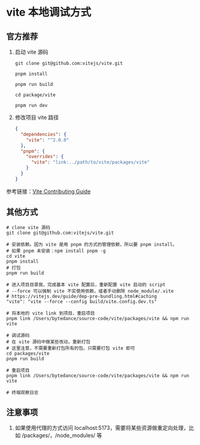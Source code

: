 # vite 本地调试方式

## 官方推荐

1. 启动 vite 源码

   ```shell
   git clone git@github.com:vitejs/vite.git

   pnpm install

   pnpm run build

   cd package/vite

   pnpm run dev
   ```

1. 修改项目 vite 路径
   ```json
   {
     "dependencies": {
       "vite": "^2.0.0"
     },
     "pnpm": {
       "overrides": {
         "vite": "link:../path/to/vite/packages/vite"
       }
     }
   }
   ```

参考链接：[Vite Contributing Guide](https://github.com/vitejs/vite/blob/main/CONTRIBUTING.md)

## 其他方式

```shell
# clone vite 源码
git clone git@github.com:vitejs/vite.git

# 安装依赖。因为 vite 是用 pnpm 的方式的管理依赖，所以要 pnpm install。
# 如果 pnpm 未安装：npm install pnpm -g
cd vite
pnpm install
# 打包
pnpm run build

# 进入项目目录我，完成基本 vite 配置后，重新配置 vite 启动的 script
# --force 可以强制 vite 不实使用依赖，或者手动删除 node_module/.vite
# https://vitejs.dev/guide/dep-pre-bundling.html#caching
"vite": "vite --force --config build/vite.config.dev.ts"

# 将本地的 vite link 到项目，重启项目
pnpm link /Users/bytedance/source-code/vite/packages/vite && npm run vite

# 调试源码
# 在 vite 源码中做某些改动，重新打包
# 这里注意，不需要重新打包所有的包，只需要打包 vite 即可
cd packages/vite
pnpm run build

# 重启项目
pnpm link /Users/bytedance/source-code/vite/packages/vite && npm run vite

# 终端观察日志
```

## 注意事项

1. 如果使用代理的方式访问 localhost:5173，需要将某些资源做重定向处理，比如 /packages/，/node_modules/ 等
